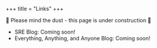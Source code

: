 +++
title = "Links"
+++

🚧 Please mind the dust - this page is under construction 🚧

* SRE Blog: Coming soon!
* Everything, Anything, and Anyone Blog: Coming soon!

